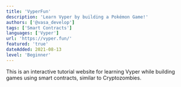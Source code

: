 ```yaml
---
title: 'VyperFun'
description: 'Learn Vyper by building a Pokémon Game!'
authors: ['@vasa_develop']
tags: ['Smart Contracts']
languages: ['Vyper']
url: 'https://vyper.fun/'
featured: 'true'
dateAdded: 2021-08-13
level: 'Beginner'
---
```


This is an interactive tutorial website for learning Vyper while building games using smart contracts, similar to Cryptozombies.